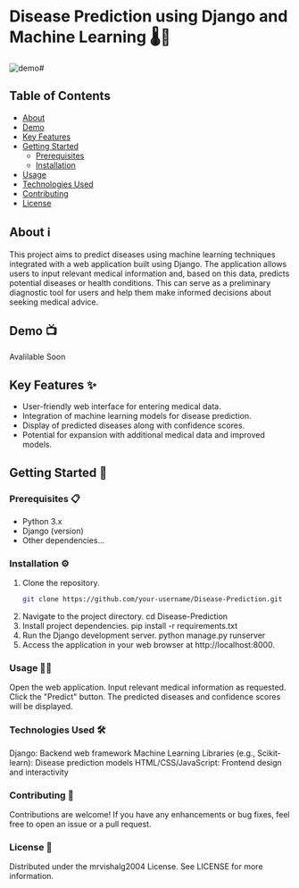 # Disease Prediction using Django and Machine Learning 🌡️🔬

![demo ](https://github.com/mrvishalg2004/Disease-Prediction-using-Django-and-Machine-Learning/assets/135511723/2df6c5d2-15aa-431e-9762-0dc8394bf07d)#

## Table of Contents
- [About](#about)
- [Demo](#demo)
- [Key Features](#key-features)
- [Getting Started](#getting-started)
  - [Prerequisites](#prerequisites)
  - [Installation](#installation)
- [Usage](#usage)
- [Technologies Used](#technologies-used)
- [Contributing](#contributing)
- [License](#license)
## About ℹ️
This project aims to predict diseases using machine learning techniques integrated with a web application built using Django. The application allows users to input relevant medical information and, based on this data, predicts potential diseases or health conditions. This can serve as a preliminary diagnostic tool for users and help them make informed decisions about seeking medical advice.

## Demo 📺
Avalilable Soon

## Key Features ✨
- User-friendly web interface for entering medical data.
- Integration of machine learning models for disease prediction.
- Display of predicted diseases along with confidence scores.
- Potential for expansion with additional medical data and improved models.

## Getting Started 🚀
### Prerequisites 📋
- Python 3.x
- Django (version)
- Other dependencies...

### Installation ⚙️
1. Clone the repository.
   ```sh
   git clone https://github.com/your-username/Disease-Prediction.git
2. Navigate to the project directory.
  cd Disease-Prediction
3. Install project dependencies.
   pip install -r requirements.txt
4. Run the Django development server.
   python manage.py runserver
5. Access the application in your web browser at http://localhost:8000.

### Usage 🧑‍⚕️
Open the web application.
Input relevant medical information as requested.
Click the "Predict" button.
The predicted diseases and confidence scores will be displayed.

### Technologies Used 🛠️
Django: Backend web framework
Machine Learning Libraries (e.g., Scikit-learn): Disease prediction models
HTML/CSS/JavaScript: Frontend design and interactivity

### Contributing 🤝
Contributions are welcome! If you have any enhancements or bug fixes, feel free to open an issue or a pull request.

### License 📝
Distributed under the mrvishalg2004 License. See LICENSE for more information.

 
   
